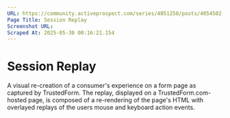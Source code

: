 ```yaml
---
URL: https://community.activeprospect.com/series/4051250/posts/4054502-activeprospect-product-glossary
Page Title: Session Replay
Screenshot URL: 
Scraped At: 2025-05-30 00:16:21.154
---
```


# Session Replay

A visual re-creation of a consumer's experience on a form page as captured by TrustedForm. The replay, displayed on a TrustedForm.com-hosted page, is composed of a re-rendering of the page's HTML with overlayed replays of the users mouse and keyboard action events.